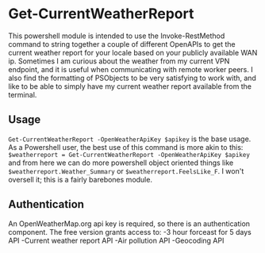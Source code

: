 # Get-CurrentWeatherReport

This powershell module is intended to use the Invoke-RestMethod command to string together a couple of different OpenAPIs to get the current weather report for your locale based on your publicly available WAN ip. Sometimes I am curious about the weather from my current VPN endpoint, and it is useful when communicating with remote worker peers. I also find the formatting of PSObjects to be very satisfying to work with, and like to be able to simply have my current weather report available from the terminal.

## Usage
`Get-CurrentWeatherReport -OpenWeatherApiKey $apikey`
is the base usage.
As a Powershell user, the best use of this command is more akin to this:
`$weatherreport = Get-CurrentWeatherReport -OpenWeatherApiKey $apikey`
and from here we can do more powershell object oriented things like `$weatherreport.Weather_Summary` or `$weatherreport.FeelsLike_F`. 
I won't oversell it; this is a fairly barebones module. 

## Authentication
An OpenWeatherMap.org api key is required, so there is an authentication component. The free version grants access to:
-3 hour forceast for 5 days API
-Current weather report API
-Air pollution API 
-Geocoding API
